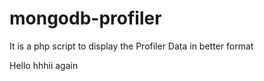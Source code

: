 # mongodb-profiler
It is a php script to display the Profiler Data in better format 

Hello  hhhii
again
